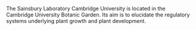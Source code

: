 The Sainsbury Laboratory Cambridge University is located in the Cambridge University Botanic Garden. Its aim is to elucidate the regulatory systems underlying plant growth and plant development.
